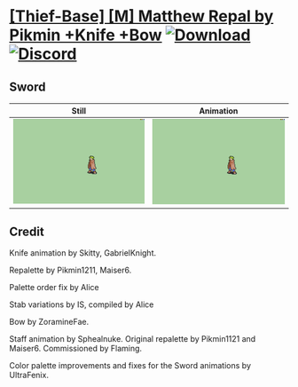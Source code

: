 # [\[Thief-Base\] \[M\] Matthew Repal by Pikmin +Knife +Bow](./) [![Download](https://img.shields.io/badge/Download--red?style=social&logo=github)](https://minhaskamal.github.io/DownGit/#/home?url=https://github.com/Klokinator/FE-Repo/tree/main/Battle%20Animations%2FInfantry%20-%20(Swd)%20Thieves%2C%20Rogues%2C%20Assassins%2F%5BThief-Base%5D%20%5BM%5D%20Matthew%20Repal%20by%20Pikmin%20%2BKnife%20%2BBow%2F1.%20Sword%20(Stab)) [![Discord](https://img.shields.io/badge/Discord--blue?style=social&logo=discord)](https://discord.gg/C7VNGnyTPA)

## Sword

| Still | Animation |
| :---: | :-------: |
| ![Sword still](./Sword_000.png) | ![Sword](./Sword.gif) |

## Credit

Knife animation by Skitty, GabrielKnight.

Repalette by Pikmin1211, Maiser6.

Palette order fix by Alice

Stab variations by IS, compiled by Alice

Bow by ZoramineFae.

Staff animation by Sphealnuke. Original repalette by Pikmin1121 and Maiser6. Commissioned by Flaming.

Color palette improvements and fixes for the Sword animations by UltraFenix.
